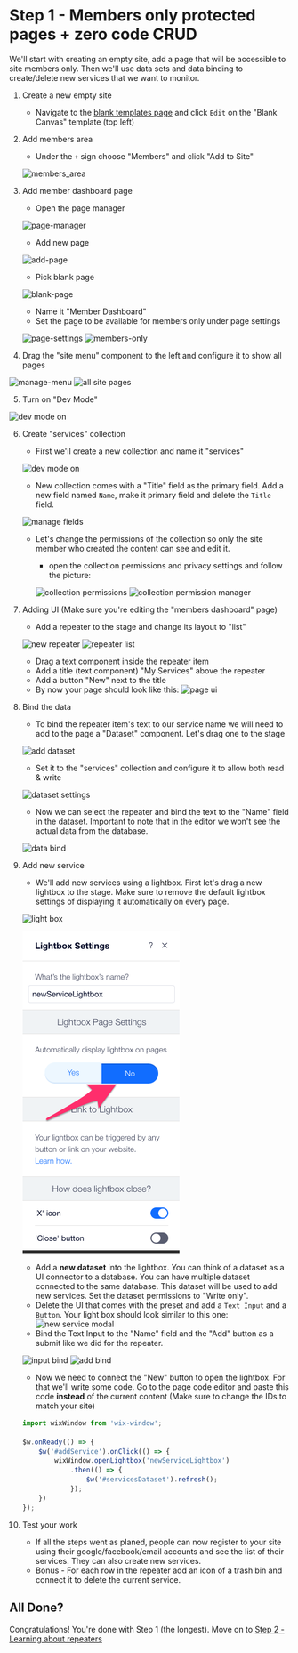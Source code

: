 # Step 1 - Members only protected pages + zero code CRUD
We'll start with creating an empty site, add a page that will be accessible to site members only. Then we'll use data sets and data binding to create/delete new services that we want to monitor. 

1. Create a new empty site 
    * Navigate to the [blank templates page](https://www.editorx.com/website-templates) and click `Edit` on the "Blank Canvas" template (top left)

2. Add members area
    * Under the `+` sign choose "Members" and click "Add to Site"

    ![members_area](assets/members_area.png "Members area")


3. Add member dashboard page
    * Open the page manager

    ![page-manager](assets/manage_pages.png "Manage Pages")

    * Add new page

    ![add-page](assets/add_new_page.png "Add new page")

    * Pick blank page

    ![blank-page](assets/blank_page.png "blank page")

    * Name it "Member Dashboard"
    * Set the page to be available for members only under page settings

    ![page-settings](assets/page_settings.png "page settings")
    ![members-only](assets/memebrs_only.png)

4. Drag the "site menu" component to the left and configure it to show all pages

![manage-menu](assets/manage-menu.png)
![all site pages](assets/all_site_pages.png)

5. Turn on "Dev Mode"

![dev mode on](assets/dmo.png)

6. Create "services" collection
    * First we'll create a new collection and name it "services"

    ![dev mode on](assets/new_collection.png)

    * New collection comes with a "Title" field as the primary field. Add a new field named `Name`, make it primary field and delete the `Title` field.

    ![manage fields](assets/manage_fields.png)

    * Let's change the permissions of the collection so only the site member who created the content can see and edit it.
        * open the collection permissions and privacy settings and follow the picture:

        ![collection permissions](assets/collection_permissions.png)
        ![collection permission manager](assets/database_permissions.png)

7. Adding UI (Make sure you're editing the "members dashboard" page)
    * Add a repeater to the stage and change its layout to "list"

    ![new repeater](assets/new_repeater.png)
    ![repeater list](assets/repeater_list.png)

    * Drag a text component inside the repeater item
    * Add a title (text component) "My Services" above the repeater
    * Add a button "New" next to the title
    * By now your page should look like this:
    ![page ui](assets/page_ui.png)

8. Bind the data
    * To bind the repeater item's text to our service name we will need to add to the page a "Dataset" component. Let's drag one to the stage

    ![add dataset](assets/add_dataset.png)

    * Set it to the "services" collection and configure it to allow both read & write

    ![dataset settings](assets/dataset_settings.png)

    * Now we can select the repeater and bind the text to the "Name" field in the dataset. Important to note that in the editor we won't see the actual data from the database.

    ![data bind](assets/data_bind.png)

9. Add new service

   * We'll add new services using a lightbox. First let's drag a new lightbox to the stage. Make sure to remove the default lightbox settings of displaying it automatically on every page.

   ![light box](assets/lightbox.png)

   
   ![light box hide on show](assets/lightbox-hide-on-show.png)

   * Add a **new dataset** into the lightbox. You can think of a dataset as a UI connector to a database. You can have multiple dataset connected to the same database. This dataset will be used to add new services. Set the dataset permissions to "Write only".
   * Delete the UI that comes with the preset and add a `Text Input` and a `Button`. Your light box should look similar to this one:
   ![new service modal](assets/new_service_modal.png)
   * Bind the Text Input to the "Name" field and the "Add" button as a submit like we did for the repeater.

   ![input bind](assets/input_bind.png)
   ![add bind](assets/add_bind.png)

   * Now we need to connect the "New" button to open the lightbox. For that we'll write some code. Go to the page code editor and paste this code **instead** of the current content (Make sure to change the IDs to match your site)

    ```js
    import wixWindow from 'wix-window';

    $w.onReady(() => {
        $w('#addService').onClick(() => {
            wixWindow.openLightbox('newServiceLightbox')
                .then(() => {
                    $w('#servicesDataset').refresh();
                });
        })
    });
    ```
  
10. Test your work
    * If all the steps went as planed, people can now register to your site using their google/facebook/email accounts and see the list of their services. They can also create new services.
    * Bonus - For each row in the repeater add an icon of a trash bin and connect it to delete the current service.

## All Done?
Congratulations! You're done with Step 1 (the longest). Move on to [Step 2 - Learning about repeaters](step2.md)






